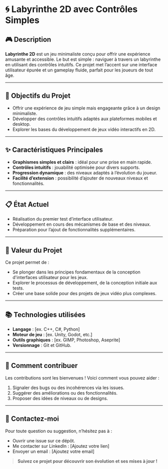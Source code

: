 # 🌀 **Labyrinthe 2D avec Contrôles Simples**

## 🎮 **Description**  
**Labyrinthe 2D** est un jeu minimaliste conçu pour offrir une expérience amusante et accessible. Le but est simple : naviguer à travers un labyrinthe en utilisant des contrôles intuitifs. Ce projet met l’accent sur une interface utilisateur épurée et un gameplay fluide, parfait pour les joueurs de tout âge.

---

## 🚀 **Objectifs du Projet**  
- Offrir une expérience de jeu simple mais engageante grâce à un design minimaliste.  
- Développer des contrôles intuitifs adaptés aux plateformes mobiles et desktop.  
- Explorer les bases du développement de jeux vidéo interactifs en 2D.

---

## ✨ **Caractéristiques Principales**  
- **Graphismes simples et clairs** : idéal pour une prise en main rapide.  
- **Contrôles intuitifs** : jouabilité optimisée pour divers supports.  
- **Progression dynamique** : des niveaux adaptés à l’évolution du joueur.  
- **Facilité d’extension** : possibilité d’ajouter de nouveaux niveaux et fonctionnalités.

---

## 📋 **État Actuel**  
- Réalisation du premier test d’interface utilisateur.  
- Développement en cours des mécanismes de base et des niveaux.  
- Préparation pour l’ajout de fonctionnalités supplémentaires.  

---

## 🌟 **Valeur du Projet**  
Ce projet permet de :  
- Se plonger dans les principes fondamentaux de la conception d'interfaces utilisateur pour les jeux.  
- Explorer le processus de développement, de la conception initiale aux tests.  
- Créer une base solide pour des projets de jeux vidéo plus complexes.

---

## 📚 **Technologies utilisées**  
- **Langage** : [ex. C++, C#, Python]  
- **Moteur de jeu** : [ex. Unity, Godot, etc.]  
- **Outils graphiques** : [ex. GIMP, Photoshop, Aseprite]  
- **Versionnage** : Git et GitHub.

---

## 🤝 **Comment contribuer**  
Les contributions sont les bienvenues ! Voici comment vous pouvez aider :  
1. Signaler des bugs ou des incohérences via les issues.  
2. Suggérer des améliorations ou des fonctionnalités.  
3. Proposer des idées de niveaux ou de designs.  

---

## 📢 **Contactez-moi**  
Pour toute question ou suggestion, n’hésitez pas à :  
- Ouvrir une issue sur ce dépôt.  
- Me contacter sur LinkedIn : [Ajoutez votre lien]  
- Envoyer un email : [Ajoutez votre email]  

> **Suivez ce projet pour découvrir son évolution et ses mises à jour !**  
